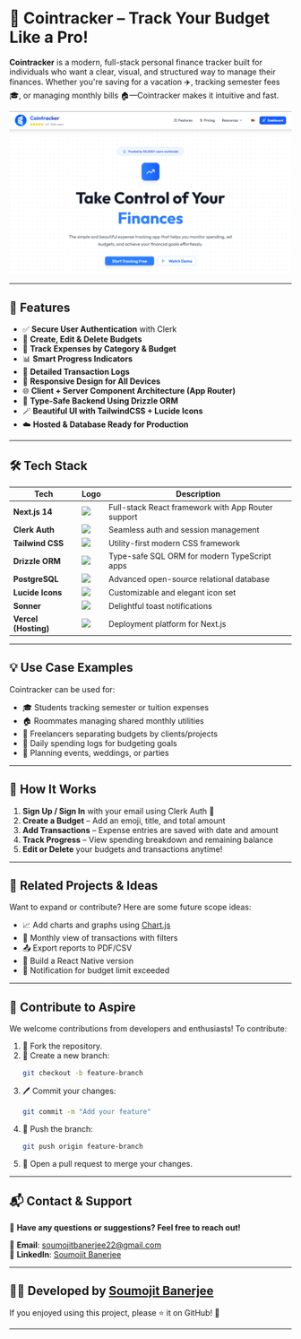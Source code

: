 # 💸 Cointracker – Track Your Budget Like a Pro!

**Cointracker** is a modern, full-stack personal finance tracker built for individuals who want a clear, visual, and structured way to manage their finances. Whether you're saving for a vacation ✈️, tracking semester fees 🎓, or managing monthly bills 🏠—Cointracker makes it intuitive and fast.

![Cointracker Banner](https://github.com/soumojit622/Cointracker/blob/master/public/banner.png)

---

## 🚀 Features

- ✅ **Secure User Authentication** with Clerk
- 📁 **Create, Edit & Delete Budgets**
- 💸 **Track Expenses by Category & Budget**
- 📊 **Smart Progress Indicators**
- 🧾 **Detailed Transaction Logs**
- 📱 **Responsive Design for All Devices**
- 🌐 **Client + Server Component Architecture (App Router)**
- 🧠 **Type-Safe Backend Using Drizzle ORM**
- 🪄 **Beautiful UI with TailwindCSS + Lucide Icons**
- ☁️ **Hosted & Database Ready for Production**

---

## 🛠️ Tech Stack

| Tech                | Logo                                                                 | Description                                             |
|---------------------|----------------------------------------------------------------------|---------------------------------------------------------|
| **Next.js 14**      | <img src="https://img.icons8.com/color/48/000000/nextjs.png" width="28"/> | Full-stack React framework with App Router support     |
| **Clerk Auth**      | <img src="https://avatars.githubusercontent.com/u/76118206?s=200&v=4" width="28"/> | Seamless auth and session management                   |
| **Tailwind CSS**    | <img src="https://img.icons8.com/color/48/000000/tailwindcss.png" width="28"/> | Utility-first modern CSS framework                     |
| **Drizzle ORM**     | <img src="https://raw.githubusercontent.com/drizzle-team/branding/main/drizzle.svg" width="28"/> | Type-safe SQL ORM for modern TypeScript apps           |
| **PostgreSQL**      | <img src="https://img.icons8.com/color/48/000000/postgreesql.png" width="28"/> | Advanced open-source relational database               |
| **Lucide Icons**    | <img src="https://lucide.dev/favicon.ico" width="24"/>                | Customizable and elegant icon set                      |
| **Sonner**          | <img src="https://sonner.emilkowal.ski/favicon.ico" width="24"/>       | Delightful toast notifications                         |
| **Vercel (Hosting)**| <img src="https://img.icons8.com/color/48/000000/vercel.png" width="28"/> | Deployment platform for Next.js                        |

---

## 💡 Use Case Examples

Cointracker can be used for:

- 🎓 Students tracking semester or tuition expenses
- 🏠 Roommates managing shared monthly utilities
- 💼 Freelancers separating budgets by clients/projects
- 📅 Daily spending logs for budgeting goals
- 🎁 Planning events, weddings, or parties

---

## 📌 How It Works

1. **Sign Up / Sign In** with your email using Clerk Auth 🔐  
2. **Create a Budget** – Add an emoji, title, and total amount  
3. **Add Transactions** – Expense entries are saved with date and amount  
4. **Track Progress** – View spending breakdown and remaining balance  
5. **Edit or Delete** your budgets and transactions anytime!

---

## 🌟 Related Projects & Ideas

Want to expand or contribute? Here are some future scope ideas:

- 📈 Add charts and graphs using [Chart.js](https://www.chartjs.org/)
- 📆 Monthly view of transactions with filters
- 📤 Export reports to PDF/CSV
- 📱 Build a React Native version
- 🔔 Notification for budget limit exceeded

---

## 💬 **Contribute to Aspire**  

We welcome contributions from developers and enthusiasts! To contribute:  

1. 🍴 Fork the repository.
2. 🌿 Create a new branch:
    ```bash
    git checkout -b feature-branch
    ```
3. 🖊️ Commit your changes:
    ```bash
    git commit -m "Add your feature"
    ```
4. 🚀 Push the branch:
    ```bash
    git push origin feature-branch
    ```
5. 🔀 Open a pull request to merge your changes.

---

## 📬 **Contact & Support**  

💬 **Have any questions or suggestions? Feel free to reach out!**  

📧 **Email**: [soumojitbanerjee22@gmail.com](mailto:soumojitbanerjee22@gmail.com)  
🔗 **LinkedIn**: [Soumojit Banerjee](https://www.linkedin.com/in/soumojit-banerjee-4914b3228/)  

---

## 👨‍💻 **Developed by [Soumojit Banerjee](https://www.linkedin.com/in/soumojit-banerjee-4914b3228/)**  

If you enjoyed using this project, please ⭐ it on GitHub! 🌟  

---
